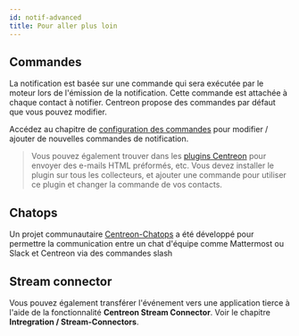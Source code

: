 ```yaml
---
id: notif-advanced
title: Pour aller plus loin
---
```


## Commandes

La notification est basée sur une commande qui sera exécutée par le moteur lors de l'émission de la notification.
Cette commande est attachée à chaque contact à notifier. Centreon propose des commandes par défaut que vous pouvez
modifier.

Accédez au chapitre de [configuration des commandes](../monitoring/basic-objects/commands.html#definition) pour modifier / ajouter de
nouvelles commandes de notification.

> Vous pouvez également trouver dans les [plugins Centreon](https://github.com/centreon/centreon-plugins/tree/master/notification)
> pour envoyer des e-mails HTML préformés, etc. Vous devez installer le plugin sur tous les collecteurs, et ajouter une
> commande pour utiliser ce plugin et changer la commande de vos contacts.

## Chatops

Un projet communautaire [Centreon-Chatops](https://github.com/centreon/centreon-chatops) a été développé pour permettre
la communication entre un chat d'équipe comme Mattermost ou Slack et Centreon via des commandes slash

## Stream connector

Vous pouvez également transférer l'événement vers une application tierce à l'aide de la fonctionnalité **Centreon Stream
Connector**. Voir le chapitre **Intregration / Stream-Connectors**.
